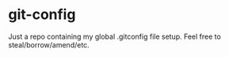 git-config
==========

Just a repo containing my global .gitconfig file setup. Feel free to steal/borrow/amend/etc.